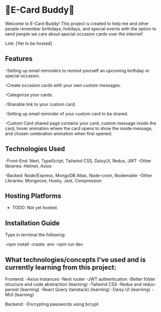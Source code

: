 
# 📅E-Card Buddy💌

Welcome to E-Card Buddy! This project is created to help me and other people remember birthdays, holidays, and special events with the option to send people we care about special occasion cards over the internet! 

Link: [Yet to be hosted]

## Features
-Setting up email reminders to remind yourself an upcoming birthday or special occasion.

-Create occasion cards with your own custom messages.

-Categorize your cards.

-Sharable link to your custom card.

-Setting up email reminder of your custom card to be shared.

-Custom Card shared page contains your card, custom message inside the card, hover animation where the card opens to show the inside message, and chosen celebration animation when first opened. 

## Technologies Used
-Front-End: Next, TypeScript, Tailwind CSS, DaisyUI, Redux, JWT
-Other libraries: Helmet, Axios

-Backed: Node/Express, MongoDB Atlas, Node-crom, Nodemailer
-Other Libraries: Mongoose, Husky, Jest, Compression

## Hosting Platforms
- TODO: Not yet hosted.

## Installation Guide
Type in terminal the following:

-npm install
-create .env
-npm run dev

## What technologies/concepts I've used and is currently learning from this project:
Frontend:
-Axios Instances
-Next router
-JWT authentication
-Better folder structure and code abstraction (learning)
-Tailwind CSS
-Redux and redux-persist (learning)
-React Query (tanstack) (learning)
-Daisy UI (learning)
-MUI (learning)

Backend:
-Encrypting passwords using bcrypt